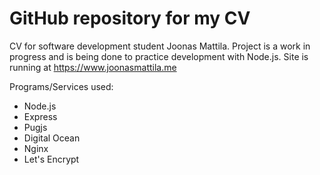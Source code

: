 # GitHub repository for my CV
CV for software development student Joonas Mattila. Project is a work in progress and is being done to practice development with Node.js.
Site is running at https://www.joonasmattila.me

Programs/Services used:
- Node.js
- Express
- Pugjs
- Digital Ocean
- Nginx
- Let's Encrypt
